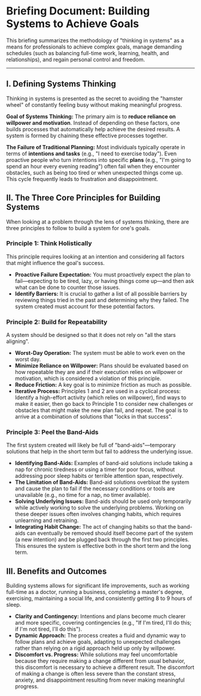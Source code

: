 # Briefing Document: Building Systems to Achieve Goals

This briefing summarizes the methodology of "thinking in systems" as a means for professionals to achieve complex goals, manage demanding schedules (such as balancing full-time work, learning, health, and relationships), and regain personal control and freedom.

---

## I. Defining Systems Thinking

Thinking in systems is presented as the secret to avoiding the "hamster wheel" of constantly feeling busy without making meaningful progress.

**Goal of Systems Thinking:**
The primary aim is to **reduce reliance on willpower and motivation**. Instead of depending on these factors, one builds processes that automatically help achieve the desired results. A system is formed by chaining these effective processes together.

**The Failure of Traditional Planning:**
Most individuals typically operate in terms of **intentions and tasks** (e.g., "I need to exercise today"). Even proactive people who turn intentions into specific **plans** (e.g., "I'm going to spend an hour every evening reading") often fail when they encounter obstacles, such as being too tired or when unexpected things come up. This cycle frequently leads to frustration and disappointment.

## II. The Three Core Principles for Building Systems

When looking at a problem through the lens of systems thinking, there are three principles to follow to build a system for one's goals.

### Principle 1: Think Holistically

This principle requires looking at an intention and considering all factors that might influence the goal's success.

*   **Proactive Failure Expectation:** You must proactively expect the plan to fail—expecting to be tired, lazy, or having things come up—and then ask what can be done to counter those issues.
*   **Identify Barriers:** It is crucial to gather a list of all possible barriers by reviewing things tried in the past and determining why they failed. The system created must account for these potential factors.

### Principle 2: Build for Repeatability

A system should be designed so that it does not rely on "all the stars aligning".

*   **Worst-Day Operation:** The system must be able to work even on the worst day.
*   **Minimize Reliance on Willpower:** Plans should be evaluated based on how repeatable they are and if their execution relies on willpower or motivation, which is considered a violation of this principle.
*   **Reduce Friction:** A key goal is to minimize friction as much as possible.
*   **Iterative Process:** Principles 1 and 2 are used in a cyclical process: Identify a high-effort activity (which relies on willpower), find ways to make it easier, then go back to Principle 1 to consider new challenges or obstacles that might make the new plan fail, and repeat. The goal is to arrive at a combination of solutions that "locks in that success".

### Principle 3: Peel the Band-Aids

The first system created will likely be full of "band-aids"—temporary solutions that help in the short term but fail to address the underlying issue.

*   **Identifying Band-Aids:** Examples of band-aid solutions include taking a nap for chronic tiredness or using a timer for poor focus, without addressing poor sleep habits or terrible attention span, respectively.
*   **The Limitation of Band-Aids:** Band-aid solutions overbloat the system and cause the plan to fail if the necessary conditions or tools are unavailable (e.g., no time for a nap, no timer available).
*   **Solving Underlying Issues:** Band-aids should be used only temporarily while actively working to solve the underlying problems. Working on these deeper issues often involves changing habits, which requires unlearning and retraining.
*   **Integrating Habit Change:** The act of changing habits so that the band-aids can eventually be removed should itself become part of the system (a new intention) and be plugged back through the first two principles. This ensures the system is effective both in the short term and the long term.

## III. Benefits and Outcomes

Building systems allows for significant life improvements, such as working full-time as a doctor, running a business, completing a master's degree, exercising, maintaining a social life, and consistently getting 8 to 9 hours of sleep.

*   **Clarity and Contingency:** Intentions and plans become much clearer and more specific, covering contingencies (e.g., "If I'm tired, I'll do this; if I'm not tired, I'll do this").
*   **Dynamic Approach:** The process creates a fluid and dynamic way to follow plans and achieve goals, adapting to unexpected challenges rather than relying on a rigid approach held up only by willpower.
*   **Discomfort vs. Progress:** While solutions may feel uncomfortable because they require making a change different from usual behavior, this discomfort is necessary to achieve a different result. The discomfort of making a change is often less severe than the constant stress, anxiety, and disappointment resulting from never making meaningful progress.

